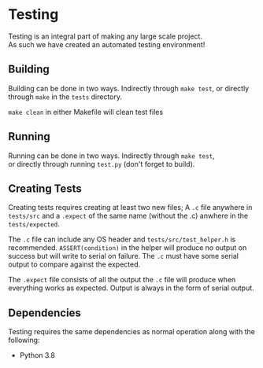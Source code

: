# Testing

Testing is an integral part of making any large scale project.  
As such we have created an automated testing environment!  

## Building

Building can be done in two ways. Indirectly through `make test`,
or directly through `make` in the `tests` directory.  
  
`make clean` in either Makefile will clean test files

## Running

Running can be done in two ways. Indirectly through `make test`,  
or directly through running `test.py` (don't forget to build).

## Creating Tests

Creating tests requires creating at least two new files; A `.c` file anywhere in `tests/src` and a `.expect` of the same name (without the .c) anwhere in the `tests/expected`.  
  
The `.c` file can include any OS header and `tests/src/test_helper.h` is recommended. `ASSERT(condition)` in the helper will produce no output on success but will write to serial on failure. The `.c` must have some serial output to compare against the expected.  
  
The `.expect` file consists of all the output the `.c` file will produce when everything works as expected. Output is always in the form of serial output.

## Dependencies

Testing requires the same dependencies as normal operation along with the following:

* Python 3.8
